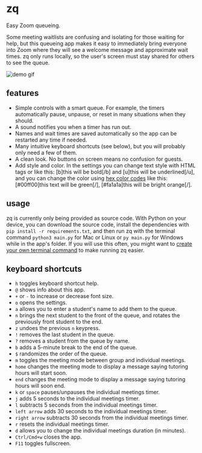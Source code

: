 # zq

Easy Zoom queueing.

Some meeting waitlists are confusing and isolating for those waiting for help, but this queueing app makes it easy to immediately bring everyone into Zoom where they will see a welcome message and approximate wait times. zq only runs locally, so the user's screen must stay shared for others to see the queue.

![demo gif](https://media.giphy.com/media/Ccf6gfNpiIuKA8GA88/giphy.gif)

## features

* Simple controls with a smart queue. For example, the timers automatically pause, unpause, or reset in many situations when they should.
* A sound notifies you when a timer has run out.
* Names and wait times are saved automatically so the app can be restarted any time if needed.
* Many intuitive keyboard shortcuts (see below), but you will probably only need a few of them.
* A clean look. No buttons on screen means no confusion for guests.
* Add style and color. In the settings you can change text style with HTML tags or like this: [b]this will be bold[/b] and [u]this will be underlined[/u], and you can change the color using [hex color codes](https://www.color-hex.com/) like this: [#00ff00]this text will be green[/], [#fa1a1a]this will be bright orange[/].

## usage

zq is currently only being provided as source code. With Python on your device, you can download the source code, install the dependencies with `pip install -r requirements.txt`, and then run zq with the terminal command `python3 main.py` for Mac or Linux or `py main.py` for Windows while in the app's folder. If you will use this often, you might want to [create your own terminal command](https://wheelercj.github.io/notes/pages/20220320181252.html) to make running zq easier.

## keyboard shortcuts

* `h` toggles keyboard shortcut help.
* `@` shows info about this app.
* `+` or `-` to increase or decrease font size.
* `o` opens the settings.
* `a` allows you to enter a student's name to add them to the queue.
* `n` brings the next student to the front of the queue, and rotates the previously front student to the end.
* `z` undoes the previous `n` keypress.
* `!` removes the last student in the queue.
* `?` removes a student from the queue by name.
* `b` adds a 5-minute break to the end of the queue.
* `$` randomizes the order of the queue.
* `m` toggles the meeting mode between group and individual meetings.
* `home` changes the meeting mode to display a message saying tutoring hours will start soon.
* `end` changes the meeting mode to display a message saying tutoring hours will soon end.
* `k` or `space` pauses/unpauses the individual meetings timer.
* `j` adds 5 seconds to the individual meetings timer.
* `l` subtracts 5 seconds from the individual meetings timer.
* `left arrow` adds 30 seconds to the individual meetings timer.
* `right arrow` subtracts 30 seconds from the individual meetings timer.
* `r` resets the individual meetings timer.
* `d` allows you to change the individual meetings duration (in minutes).
* `Ctrl/Cmd+w` closes the app.
* `F11` toggles fullscreen.
